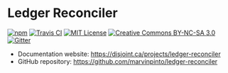 # Ledger Reconciler

[![npm](https://img.shields.io/npm/v/ledger-reconciler.svg?style=flat-square)](https://www.npmjs.com/package/ledger-reconciler)
[![Travis CI](https://img.shields.io/travis/marvinpinto/ledger-reconciler/master.svg?style=flat-square)](https://travis-ci.org/marvinpinto/ledger-reconciler)
[![MIT License](https://img.shields.io/badge/license-MIT-brightgreen.svg?style=flat-square)](website/content/license.md)
[![Creative Commons BY-NC-SA 3.0](https://img.shields.io/badge/license-CC--BY--NC--SA%203.0-brightgreen.svg?style=flat-square)](website/content/license.md)
[![Gitter](https://img.shields.io/gitter/room/nwjs/nw.js.svg?style=flat-square)](https://gitter.im/ledger-reconciler/Lobby)

- Documentation website: https://disjoint.ca/projects/ledger-reconciler
- GitHub repository: https://github.com/marvinpinto/ledger-reconciler
